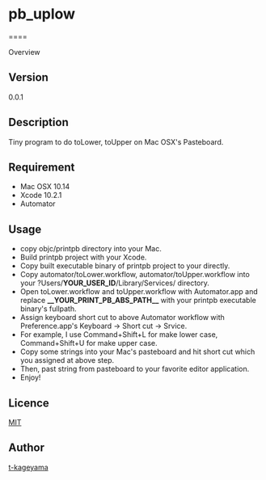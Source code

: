 # pb_uplow
====

Overview

## Version
0.0.1

## Description
Tiny program to do toLower, toUpper on Mac OSX's Pasteboard.

## Requirement
* Mac OSX 10.14
* Xcode 10.2.1
* Automator

## Usage
* copy objc/printpb directory into your Mac.
* Build printpb project with your Xcode.
* Copy built executable binary of printpb project to your directly.
* Copy automator/toLower.workflow, automator/toUpper.workflow into your ?Users/__YOUR_USER_ID__/Library/Services/ directory.
* Open toLower.workflow and toUpper.workflow with Automator.app and replace __\_\_YOUR_PRINT_PB_ABS_PATH\_\___ with your printpb executable binary's fullpath.
* Assign keyboard short cut to above Automator workflow with Preference.app's Keyboard -> Short cut -> Srvice.
* For example, I use Command+Shift+L for make lower case, Command+Shift+U for make upper case.
* Copy some strings into your Mac's pasteboard and hit short cut which you assigned at above step.
* Then, past string from pasteboard to your favorite editor application.
* Enjoy!

## Licence

[MIT](https://github.com/t-kageyama/pb_uplow/blob/master/LICENSE)

## Author

[t-kageyama](https://github.com/t-kageyama)
